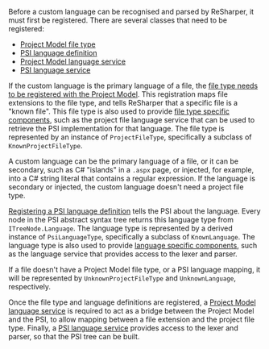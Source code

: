 [//]: # (title: Registering a Custom Language)

Before a custom language can be recognised and parsed by ReSharper, it must first be registered. There are several classes that need to be registered:

* [Project Model file type](ProjectFileType.md)
* [PSI language definition](PsiLanguageDefinition.md)
* [Project Model language service](ProjectFileLanguageService.md)
* [PSI language service](PsiLanguageService.md)

If the custom language is the primary language of a file, the [file type needs to be registered with the Project Model](ProjectFileType.md). This registration maps file extensions to the file type, and tells ReSharper that a specific file is a "known file". This file type is also used to provide [file type specific components](Registration_PerLanguageComponents.md), such as the project file language service that can be used to retrieve the PSI implementation for that language. The file type is represented by an instance of `ProjectFileType`, specifically a subclass of `KnownProjectFileType`.

A custom language can be the primary language of a file, or it can be secondary, such as C# "islands" in a `.aspx` page, or injected, for example, into a C# string literal that contains a regular expression. If the language is secondary or injected, the custom language doesn't need a project file type.

[Registering a PSI language definition](PsiLanguageDefinition.md) tells the PSI about the language. Every node in the PSI abstract syntax tree returns this language type from `ITreeNode.Language`. The language type is represented by a derived instance of `PsiLanguageType`, specifically a subclass of `KnownLanguage`. The language type is also used to provide [language specific components](Registration_PerLanguageComponents.md), such as the language service that provides access to the lexer and parser.

If a file doesn't have a Project Model file type, or a PSI language mapping, it will be represented by `UnknownProjectFileType` and `UnknownLanguage`, respectively.

Once the file type and language definitions are registered, a [Project Model language service](ProjectFileLanguageService.md) is required to act as a bridge between the Project Model and the PSI, to allow mapping between a file extension and the project file type. Finally, a [PSI language service](PsiLanguageService.md) provides access to the lexer and parser, so that the PSI tree can be built.